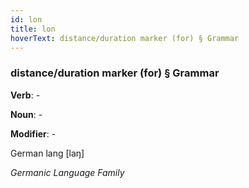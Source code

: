 ```yaml
---
id: lon
title: lon
hoverText: distance/duration marker (for) § Grammar
---
```


### distance/duration marker (for) § Grammar

**Verb**: -

**Noun**: -

**Modifier**: -

German lang [laŋ]

*Germanic Language Family*